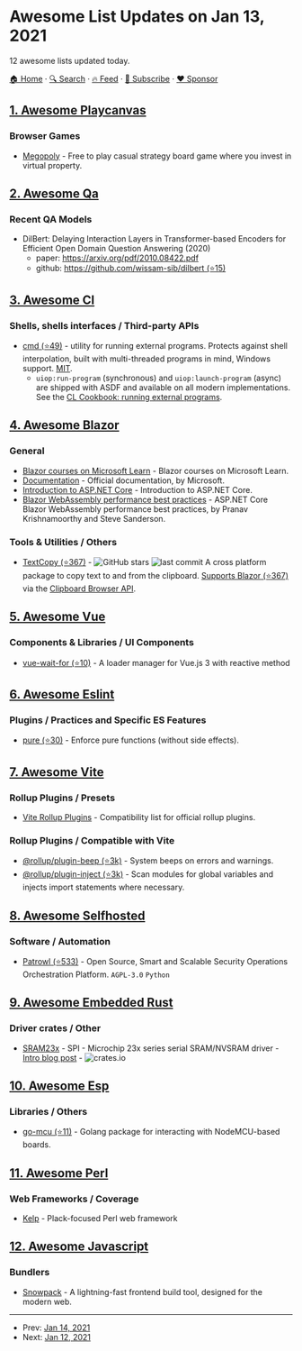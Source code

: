 # Awesome List Updates on Jan 13, 2021

12 awesome lists updated today.

[🏠 Home](/README.md) · [🔍 Search](https://www.trackawesomelist.com/search/) · [🔥 Feed](https://www.trackawesomelist.com/rss.xml) · [📮 Subscribe](https://trackawesomelist.us17.list-manage.com/subscribe?u=d2f0117aa829c83a63ec63c2f&id=36a103854c) · [❤️  Sponsor](https://github.com/sponsors/theowenyoung)



## [1. Awesome Playcanvas](/content/playcanvas/awesome-playcanvas/README.md)

### Browser Games

*   [Megopoly](https://playmegopoly.com/) - Free to play casual strategy board game where you invest in virtual property.

## [2. Awesome Qa](/content/seriousran/awesome-qa/README.md)

### Recent QA Models

*   DilBert: Delaying Interaction Layers in Transformer-based Encoders for Efficient Open Domain Question Answering (2020)
    *   paper: <https://arxiv.org/pdf/2010.08422.pdf>
    *   github: [https://github.com/wissam-sib/dilbert (⭐15)](https://github.com/wissam-sib/dilbert)

## [3. Awesome Cl](/content/CodyReichert/awesome-cl/README.md)

### Shells, shells interfaces / Third-party APIs

*   [cmd (⭐49)](https://github.com/ruricolist/cmd) - utility for running external programs. Protects against shell interpolation, built with multi-threaded programs in mind, Windows support. [MIT](https://opensource.org/licenses/MIT).
    *   `uiop:run-program` (synchronous) and `uiop:launch-program` (async) are shipped with ASDF and available on all modern implementations. See the [CL Cookbook: running external programs](https://lispcookbook.github.io/cl-cookbook/os.html#running-external-programs).

## [4. Awesome Blazor](/content/AdrienTorris/awesome-blazor/README.md)

### General

*   [Blazor courses on Microsoft Learn](https://docs.microsoft.com/learn/browse/?expanded=dotnet%2Cazure%2Csurface\&products=dotnet%2Cwindows\&roles=developer\&terms=blazor) - Blazor courses on Microsoft Learn.
*   [Documentation](https://docs.microsoft.com/aspnet/core/blazor) - Official documentation, by Microsoft.
*   [Introduction to ASP.NET Core](https://docs.microsoft.com/aspnet/core/) - Introduction to ASP.NET Core.
*   [Blazor WebAssembly performance best practices](https://docs.microsoft.com/aspnet/core/blazor/webassembly-performance-best-practices) - ASP.NET Core Blazor WebAssembly performance best practices, by Pranav Krishnamoorthy and Steve Sanderson.

### Tools & Utilities / Others

*   [TextCopy (⭐367)](https://github.com/CopyText/TextCopy) - ![GitHub stars](https://img.shields.io/github/stars/CopyText/TextCopy?style=flat-square\&cacheSeconds=604800) ![last commit](https://img.shields.io/github/last-commit/CopyText/TextCopy?style=flat-square\&cacheSeconds=86400) A cross platform package to copy text to and from the clipboard. [Supports Blazor (⭐367)](https://github.com/CopyText/TextCopy#blazor-webassembly) via the [Clipboard Browser API](https://developer.mozilla.org/docs/Web/API/Clipboard).

## [5. Awesome Vue](/content/vuejs/awesome-vue/README.md)

### Components & Libraries / UI Components

*   [vue-wait-for (⭐10)](https://github.com/MeForma/vue-wait-for) - A loader manager for Vue.js 3 with reactive method

## [6. Awesome Eslint](/content/dustinspecker/awesome-eslint/README.md)

### Plugins / Practices and Specific ES Features

*   [pure (⭐30)](https://github.com/purely-functional/eslint-plugin-pure) - Enforce pure functions (without side effects).

## [7. Awesome Vite](/content/vitejs/awesome-vite/README.md)

### Rollup Plugins / Presets

*   [Vite Rollup Plugins](https://vite-rollup-plugins.patak.dev/) - Compatibility list for official rollup plugins.

### Rollup Plugins / Compatible with Vite

*   [@rollup/plugin-beep (⭐3k)](https://github.com/rollup/plugins/tree/master/packages/beep) - System beeps on errors and warnings.
*   [@rollup/plugin-inject (⭐3k)](https://github.com/rollup/plugins/blob/master/packages/inject) - Scan modules for global variables and injects import statements where necessary.

## [8. Awesome Selfhosted](/content/awesome-selfhosted/awesome-selfhosted/README.md)

### Software / Automation

*   [Patrowl (⭐533)](https://github.com/Patrowl/PatrowlManager) - Open Source, Smart and Scalable Security Operations Orchestration Platform. `AGPL-3.0` `Python`

## [9. Awesome Embedded Rust](/content/rust-embedded/awesome-embedded-rust/README.md)

### Driver crates / Other

*   [SRAM23x](https://crates.io/crates/sram23x) - SPI - Microchip 23x series serial SRAM/NVSRAM driver - [Intro blog post](https://blog.a1w.ca/p/rust-embedded-driver-microchip-23x-sram) - ![crates.io](https://img.shields.io/crates/v/sram23x.svg)

## [10. Awesome Esp](/content/agucova/awesome-esp/README.md)

### Libraries / Others

*   [go-mcu (⭐11)](https://github.com/matiasinsaurralde/go-mcu) - Golang package for interacting with NodeMCU-based boards.

## [11. Awesome Perl](/content/hachiojipm/awesome-perl/README.md)

### Web Frameworks / Coverage

*   [Kelp](https://metacpan.org/pod/Kelp) - Plack-focused Perl web framework

## [12. Awesome Javascript](/content/sorrycc/awesome-javascript/README.md)

### Bundlers

*   [Snowpack](https://www.snowpack.dev/) - A lightning-fast frontend build tool, designed for the modern web.

---

- Prev: [Jan 14, 2021](/content/2021/01/14/README.md)
- Next: [Jan 12, 2021](/content/2021/01/12/README.md)